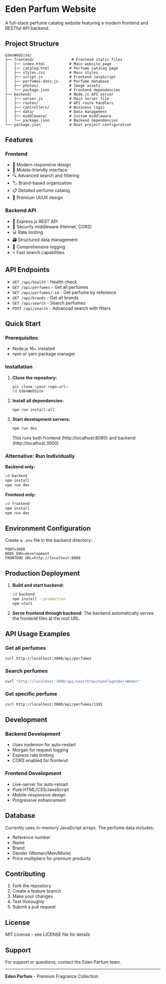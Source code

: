 # Eden Parfum Website

A full-stack perfume catalog website featuring a modern frontend and RESTful API backend.

## Project Structure

```
EdenWebSite/
├── frontend/                 # Frontend static files
│   ├── index.html           # Main website page
│   ├── catalog.html         # Perfume catalog page
│   ├── styles.css           # Main styles
│   ├── script.js            # Frontend JavaScript
│   ├── perfumes-data.js     # Perfume database
│   ├── photos/              # Image assets
│   └── package.json         # Frontend dependencies
├── backend/                 # Node.js API server
│   ├── server.js            # Main server file
│   ├── routes/              # API route handlers
│   ├── controllers/         # Business logic
│   ├── data/                # Data management
│   ├── middleware/          # Custom middleware
│   └── package.json         # Backend dependencies
└── package.json             # Root project configuration
```

## Features

### Frontend
- 🌸 Modern responsive design
- 📱 Mobile-friendly interface
- 🔍 Advanced search and filtering
- 🏷️ Brand-based organization
- 📋 Detailed perfume catalog
- 🎨 Premium UI/UX design

### Backend API
- 🚀 Express.js REST API
- 🔐 Security middleware (Helmet, CORS)
- 📊 Rate limiting
- 🗃️ Structured data management
- 📝 Comprehensive logging
- ⚡ Fast search capabilities

## API Endpoints

- `GET /api/health` - Health check
- `GET /api/perfumes` - Get all perfumes
- `GET /api/perfumes/:id` - Get perfume by reference
- `GET /api/brands` - Get all brands
- `GET /api/search` - Search perfumes
- `POST /api/search` - Advanced search with filters

## Quick Start

### Prerequisites
- Node.js 16+ installed
- npm or yarn package manager

### Installation

1. **Clone the repository:**
   ```bash
   git clone <your-repo-url>
   cd EdenWebSite
   ```

2. **Install all dependencies:**
   ```bash
   npm run install:all
   ```

3. **Start development servers:**
   ```bash
   npm run dev
   ```
   This runs both frontend (http://localhost:8080) and backend (http://localhost:3000)

### Alternative: Run Individually

**Backend only:**
```bash
cd backend
npm install
npm run dev
```

**Frontend only:**
```bash
cd frontend
npm install
npm run dev
```

## Environment Configuration

Create a `.env` file in the backend directory:

```env
PORT=3000
NODE_ENV=development
FRONTEND_URL=http://localhost:8080
```

## Production Deployment

1. **Build and start backend:**
   ```bash
   cd backend
   npm install --production
   npm start
   ```

2. **Serve frontend through backend:**
   The backend automatically serves the frontend files at the root URL.

## API Usage Examples

### Get all perfumes
```bash
curl http://localhost:3000/api/perfumes
```

### Search perfumes
```bash
curl "http://localhost:3000/api/search?q=chanel&gender=Women"
```

### Get specific perfume
```bash
curl http://localhost:3000/api/perfumes/1101
```

## Development

### Backend Development
- Uses nodemon for auto-restart
- Morgan for request logging
- Express rate limiting
- CORS enabled for frontend

### Frontend Development
- Live-server for auto-reload
- Pure HTML/CSS/JavaScript
- Mobile-responsive design
- Progressive enhancement

## Database

Currently uses in-memory JavaScript arrays. The perfume data includes:
- Reference number
- Name
- Brand
- Gender (Women/Men/Mixte)
- Price multipliers for premium products

## Contributing

1. Fork the repository
2. Create a feature branch
3. Make your changes
4. Test thoroughly
5. Submit a pull request

## License

MIT License - see LICENSE file for details

## Support

For support or questions, contact the Eden Parfum team.

---

**Eden Parfum** - Premium Fragrance Collection
